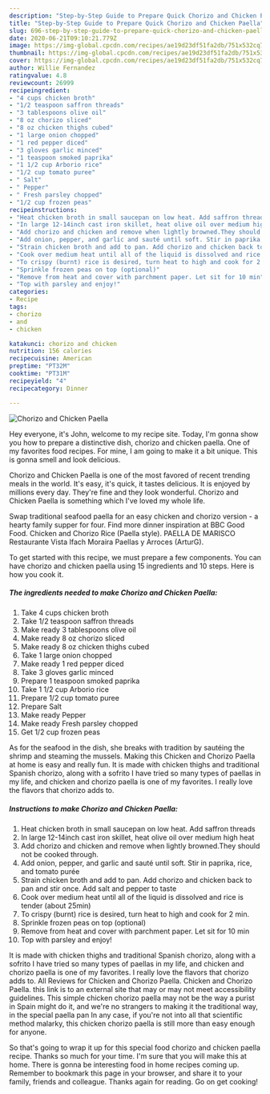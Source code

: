 ```yaml
---
description: "Step-by-Step Guide to Prepare Quick Chorizo and Chicken Paella"
title: "Step-by-Step Guide to Prepare Quick Chorizo and Chicken Paella"
slug: 696-step-by-step-guide-to-prepare-quick-chorizo-and-chicken-paella
date: 2020-06-21T09:10:21.779Z
image: https://img-global.cpcdn.com/recipes/ae19d23df51fa2db/751x532cq70/chorizo-and-chicken-paella-recipe-main-photo.jpg
thumbnail: https://img-global.cpcdn.com/recipes/ae19d23df51fa2db/751x532cq70/chorizo-and-chicken-paella-recipe-main-photo.jpg
cover: https://img-global.cpcdn.com/recipes/ae19d23df51fa2db/751x532cq70/chorizo-and-chicken-paella-recipe-main-photo.jpg
author: Willie Fernandez
ratingvalue: 4.8
reviewcount: 26999
recipeingredient:
- "4 cups chicken broth"
- "1/2 teaspoon saffron threads"
- "3 tablespoons olive oil"
- "8 oz chorizo sliced"
- "8 oz chicken thighs cubed"
- "1 large onion chopped"
- "1 red pepper diced"
- "3 gloves garlic minced"
- "1 teaspoon smoked paprika"
- "1 1/2 cup Arborio rice"
- "1/2 cup tomato puree"
- " Salt"
- " Pepper"
- " Fresh parsley chopped"
- "1/2 cup frozen peas"
recipeinstructions:
- "Heat chicken broth in small saucepan on low heat. Add saffron threads"
- "In large 12-14inch cast iron skillet, heat olive oil over medium high heat"
- "Add chorizo and chicken and remove when lightly browned.They should not be cooked through."
- "Add onion, pepper, and garlic and sauté until soft. Stir in paprika, rice, and tomato purée"
- "Strain chicken broth and add to pan. Add chorizo and chicken back to pan and stir once. Add salt and pepper to taste"
- "Cook over medium heat until all of the liquid is dissolved and rice is tender (about 25min)"
- "To crispy (burnt) rice is desired, turn heat to high and cook for 2 min."
- "Sprinkle frozen peas on top (optional)"
- "Remove from heat and cover with parchment paper. Let sit for 10 min"
- "Top with parsley and enjoy!"
categories:
- Recipe
tags:
- chorizo
- and
- chicken

katakunci: chorizo and chicken 
nutrition: 156 calories
recipecuisine: American
preptime: "PT32M"
cooktime: "PT31M"
recipeyield: "4"
recipecategory: Dinner

---
```



![Chorizo and Chicken Paella](https://img-global.cpcdn.com/recipes/ae19d23df51fa2db/751x532cq70/chorizo-and-chicken-paella-recipe-main-photo.jpg)

Hey everyone, it's John, welcome to my recipe site. Today, I'm gonna show you how to prepare a distinctive dish, chorizo and chicken paella. One of my favorites food recipes. For mine, I am going to make it a bit unique. This is gonna smell and look delicious.

Chorizo and Chicken Paella is one of the most favored of recent trending meals in the world. It's easy, it's quick, it tastes delicious. It is enjoyed by millions every day. They're fine and they look wonderful. Chorizo and Chicken Paella is something which I've loved my whole life.

Swap traditional seafood paella for an easy chicken and chorizo version - a hearty family supper for four. Find more dinner inspiration at BBC Good Food. Chicken and Chorizo Rice (Paella style). PAELLA DE MARISCO Restaurante Vista Ifach Moraira Paellas y Arroces (ArturG).


To get started with this recipe, we must prepare a few components. You can have chorizo and chicken paella using 15 ingredients and 10 steps. Here is how you cook it.

<!--inarticleads1-->

##### The ingredients needed to make Chorizo and Chicken Paella:

1. Take 4 cups chicken broth
1. Take 1/2 teaspoon saffron threads
1. Make ready 3 tablespoons olive oil
1. Make ready 8 oz chorizo sliced
1. Make ready 8 oz chicken thighs cubed
1. Take 1 large onion chopped
1. Make ready 1 red pepper diced
1. Take 3 gloves garlic minced
1. Prepare 1 teaspoon smoked paprika
1. Take 1 1/2 cup Arborio rice
1. Prepare 1/2 cup tomato puree
1. Prepare  Salt
1. Make ready  Pepper
1. Make ready  Fresh parsley chopped
1. Get 1/2 cup frozen peas


As for the seafood in the dish, she breaks with tradition by sautéing the shrimp and steaming the mussels. Making this Chicken and Chorizo Paella at home is easy and really fun. It is made with chicken thighs and traditional Spanish chorizo, along with a sofrito I have tried so many types of paellas in my life, and chicken and chorizo paella is one of my favorites. I really love the flavors that chorizo adds to. 

<!--inarticleads2-->

##### Instructions to make Chorizo and Chicken Paella:

1. Heat chicken broth in small saucepan on low heat. Add saffron threads
1. In large 12-14inch cast iron skillet, heat olive oil over medium high heat
1. Add chorizo and chicken and remove when lightly browned.They should not be cooked through.
1. Add onion, pepper, and garlic and sauté until soft. Stir in paprika, rice, and tomato purée
1. Strain chicken broth and add to pan. Add chorizo and chicken back to pan and stir once. Add salt and pepper to taste
1. Cook over medium heat until all of the liquid is dissolved and rice is tender (about 25min)
1. To crispy (burnt) rice is desired, turn heat to high and cook for 2 min.
1. Sprinkle frozen peas on top (optional)
1. Remove from heat and cover with parchment paper. Let sit for 10 min
1. Top with parsley and enjoy!


It is made with chicken thighs and traditional Spanish chorizo, along with a sofrito I have tried so many types of paellas in my life, and chicken and chorizo paella is one of my favorites. I really love the flavors that chorizo adds to. All Reviews for Chicken and Chorizo Paella. Chicken and Chorizo Paella. this link is to an external site that may or may not meet accessibility guidelines. This simple chicken chorizo paella may not be the way a purist in Spain might do it, and we&#39;re no strangers to making it the traditional way, in the special paella pan In any case, if you&#39;re not into all that scientific method malarky, this chicken chorizo paella is still more than easy enough for anyone. 

So that's going to wrap it up for this special food chorizo and chicken paella recipe. Thanks so much for your time. I'm sure that you will make this at home. There is gonna be interesting food in home recipes coming up. Remember to bookmark this page in your browser, and share it to your family, friends and colleague. Thanks again for reading. Go on get cooking!
